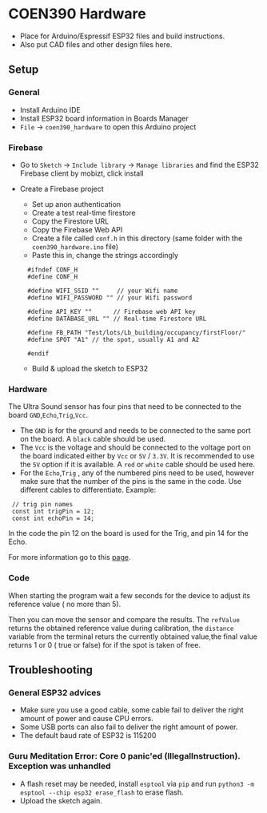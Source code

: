# COEN390 Hardware

- Place for Arduino/Espressif ESP32 files and build instructions.
- Also put CAD files and other design files here.

## Setup

### General

- Install Arduino IDE
- Install ESP32 board information in Boards Manager
- `File` -> `coen390_hardware` to open this Arduino project

### Firebase

- Go to `Sketch` -> `Include library` -> `Manage libraries` and find the ESP32 Firebase client by mobizt, click install
- Create a Firebase project

  - Set up anon authentication
  - Create a test real-time firestore
  - Copy the Firestore URL
  - Copy the Firebase Web API
  - Create a file called `conf.h` in this directory (same folder with the `coen390_hardware.ino` file)
  - Paste this in, change the strings accordingly

  ```
    #ifndef CONF_H
    #define CONF_H

    #define WIFI_SSID ""     // your Wifi name
    #define WIFI_PASSWORD "" // your Wifi password

    #define API_KEY ""      // Firebase web API key
    #define DATABASE_URL "" // Real-time Firestore URL

    #define FB_PATH "Test/lots/Lb_building/occupancy/firstFloor/"
    #define SPOT "A1" // the spot, usually A1 and A2

    #endif
  ```

  - Build & upload the sketch to ESP32

### Hardware

The Ultra Sound sensor has four pins that need to be connected to the board `GND`,`Echo`,`Trig`,`Vcc`.

- The `GND` is for the ground and needs to be connected to the same port on the board. A `black` cable should be used.
- The `Vcc` is the voltage and should be connected to the voltage port on the board indicated either by `Vcc` or `5V` / `3.3V`. It is recommended to use the `5V` option if it is available. A `red` or `white` cable should be used here.
- For the `Echo`,`Trig` , any of the numbered pins need to be used, however make sure that the number of the pins is the same in the code. Use different cables to differentiate.
  Example:

```
 // trig pin names
 const int trigPin = 12;
 const int echoPin = 14;

```

In the code the pin 12 on the board is used for the Trig, and pin 14 for the Echo.

For more information go to this [page](https://howtomechatronics.com/tutorials/arduino/ultrasonic-sensor-hc-sr04/).

### Code

When starting the program wait a few seconds for the device to adjust its reference value ( no more than 5).

Then you can move the sensor and compare the results. The `refValue` returns the obtained reference value during calibration, the `distance` variable from the terminal returs the currently obtained value,the final value returns 1 or 0 ( true or false) for if the spot is taken of free.

## Troubleshooting

### General ESP32 advices

- Make sure you use a good cable, some cable fail to deliver the right amount of power and cause CPU errors.
- Some USB ports can also fail to deliver the right amount of power.
- The default baud rate of ESP32 is 115200

### Guru Meditation Error: Core 0 panic'ed (IllegalInstruction). Exception was unhandled

- A flash reset may be needed, install `esptool` via `pip` and run `python3 -m esptool --chip esp32 erase_flash` to erase flash.
- Upload the sketch again.

